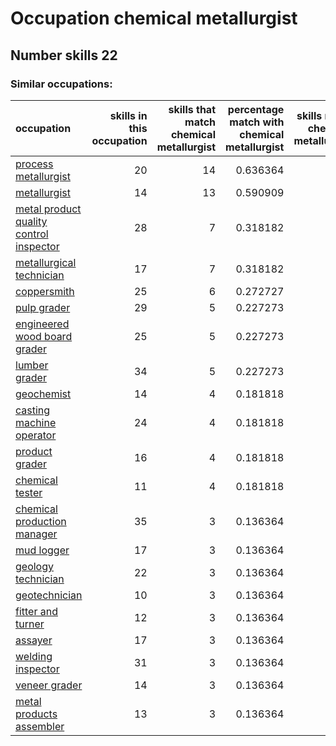 # Occupation chemical metallurgist
## Number skills 22
### Similar occupations:
| occupation                                                                            |   skills in this occupation |   skills that match chemical metallurgist |   percentage match with chemical metallurgist |   skills not in chemical metallurgist |
|:--------------------------------------------------------------------------------------|----------------------------:|------------------------------------------:|----------------------------------------------:|--------------------------------------:|
| [process metallurgist](process_metallurgist.md)                                       |                          20 |                                        14 |                                      0.636364 |                                     6 |
| [metallurgist](metallurgist.md)                                                       |                          14 |                                        13 |                                      0.590909 |                                     1 |
| [metal product quality control inspector](metal_product_quality_control_inspector.md) |                          28 |                                         7 |                                      0.318182 |                                    21 |
| [metallurgical technician](metallurgical_technician.md)                               |                          17 |                                         7 |                                      0.318182 |                                    10 |
| [coppersmith](coppersmith.md)                                                         |                          25 |                                         6 |                                      0.272727 |                                    19 |
| [pulp grader](pulp_grader.md)                                                         |                          29 |                                         5 |                                      0.227273 |                                    24 |
| [engineered wood board grader](engineered_wood_board_grader.md)                       |                          25 |                                         5 |                                      0.227273 |                                    20 |
| [lumber grader](lumber_grader.md)                                                     |                          34 |                                         5 |                                      0.227273 |                                    29 |
| [geochemist](geochemist.md)                                                           |                          14 |                                         4 |                                      0.181818 |                                    10 |
| [casting machine operator](casting_machine_operator.md)                               |                          24 |                                         4 |                                      0.181818 |                                    20 |
| [product grader](product_grader.md)                                                   |                          16 |                                         4 |                                      0.181818 |                                    12 |
| [chemical tester](chemical_tester.md)                                                 |                          11 |                                         4 |                                      0.181818 |                                     7 |
| [chemical production manager](chemical_production_manager.md)                         |                          35 |                                         3 |                                      0.136364 |                                    32 |
| [mud logger](mud_logger.md)                                                           |                          17 |                                         3 |                                      0.136364 |                                    14 |
| [geology technician](geology_technician.md)                                           |                          22 |                                         3 |                                      0.136364 |                                    19 |
| [geotechnician](geotechnician.md)                                                     |                          10 |                                         3 |                                      0.136364 |                                     7 |
| [fitter and turner](fitter_and_turner.md)                                             |                          12 |                                         3 |                                      0.136364 |                                     9 |
| [assayer](assayer.md)                                                                 |                          17 |                                         3 |                                      0.136364 |                                    14 |
| [welding inspector](welding_inspector.md)                                             |                          31 |                                         3 |                                      0.136364 |                                    28 |
| [veneer grader](veneer_grader.md)                                                     |                          14 |                                         3 |                                      0.136364 |                                    11 |
| [metal products assembler](metal_products_assembler.md)                               |                          13 |                                         3 |                                      0.136364 |                                    10 |
